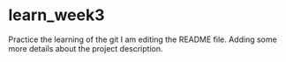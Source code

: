# learn_week3
Practice the learning of the git
I am editing the README file. Adding some more details about the project description.
